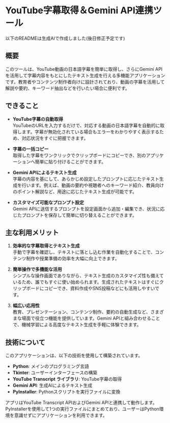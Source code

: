 # YouTube字幕取得＆Gemini API連携ツール

以下のREADMEは生成AIで作成しました(後日修正予定です)

## 概要

このツールは、YouTube動画の日本語字幕を簡単に取得し、さらにGemini APIを活用して字幕内容をもとにしたテキスト生成を行える多機能アプリケーションです。教育者やコンテンツ制作者向けに設計されており、動画の字幕を活用して解説や要約、キーワード抽出などを行いたい場合に便利です。

## できること

- **YouTube字幕の自動取得**  
  YouTubeのURLを入力するだけで、対応する動画の日本語字幕を自動的に取得します。字幕が無効化されている場合もエラーをわかりやすく表示するため、対応状況をすぐに把握できます。

- **字幕の一括コピー**  
  取得した字幕をワンクリックでクリップボードにコピーでき、別のアプリケーションへ簡単に貼り付けることができます。

- **Gemini APIによるテキスト生成**  
  字幕の内容を基にして、あらかじめ設定したプロンプトに応じたテキスト生成を行います。例えば、動画の要約や視聴者へのキーワード紹介、教員向けのポイント解説など、用途に応じたテキスト生成が可能です。

- **カスタマイズ可能なプロンプト設定**  
  Gemini APIに送信するプロンプトを設定画面から追加・編集でき、状況に応じたプロンプトを保存して簡単に切り替えることができます。

## 主な利用メリット

1. **効率的な字幕取得とテキスト生成**  
   手動で字幕を確認し、テキストに落とし込む作業を自動化することで、コンテンツ制作や授業準備の効率を大幅に向上できます。

2. **簡単操作で多機能な活用**  
   シンプルな操作画面でありながら、テキスト生成のカスタマイズ性も備えているため、誰でもすぐに使い始められます。生成されたテキストはすぐにクリップボードにコピーでき、資料作成やSNS投稿などにも活用しやすいです。

3. **幅広い応用性**  
   教育、プレゼンテーション、コンテンツ制作、要約の自動生成など、さまざまな場面で役立つ機能を提供しています。Gemini APIと組み合わせることで、機械学習による高度なテキスト生成を手軽に体験できます。

## 技術について

このアプリケーションは、以下の技術を使用して構築されています。

- **Python**: メインのプログラミング言語
- **Tkinter**: ユーザーインターフェースの構築
- **YouTube Transcript ライブラリ**: YouTube字幕の取得
- **Gemini API**: 生成AIによるテキスト生成
- **PyInstaller**: Pythonスクリプトを実行ファイルに変換

アプリはYouTube Transcript APIおよびGemini APIと連携して動作します。PyInstallerを使用して1つの実行ファイルにまとめており、ユーザーはPython環境を意識せずにアプリケーションを利用できます。